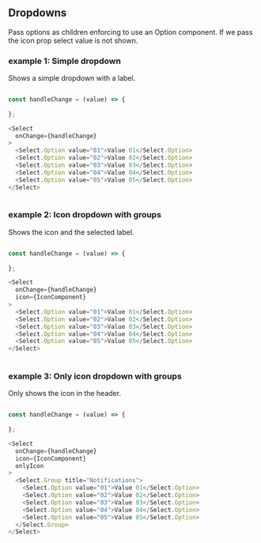 ## Dropdowns

Pass options as children enforcing to use an Option component. If we pass the icon prop select value is not shown.

### example 1: Simple dropdown

Shows a simple dropdown with a label.

```javascript

const handleChange = (value) => {
 
};

<Select
  onChange={handleChange}
>
  <Select.Option value="01">Value 01</Select.Option>
  <Select.Option value="02">Value 02</Select.Option>
  <Select.Option value="03">Value 03</Select.Option>
  <Select.Option value="04">Value 04</Select.Option>
  <Select.Option value="05">Value 05</Select.Option>
</Select>
  
```

### example 2: Icon dropdown with groups

Shows the icon and the selected label.

```javascript

const handleChange = (value) => {
 
};

<Select
  onChange={handleChange}
  icon={IconComponent}
>
  <Select.Option value="01">Value 01</Select.Option>
  <Select.Option value="02">Value 02</Select.Option>
  <Select.Option value="03">Value 03</Select.Option>
  <Select.Option value="04">Value 04</Select.Option>
  <Select.Option value="05">Value 05</Select.Option>
</Select>
  
```

### example 3: Only icon dropdown with groups

Only shows the icon in the header.

```javascript

const handleChange = (value) => {
 
};

<Select
  onChange={handleChange}
  icon={IconComponent}
  onlyIcon
>
  <Select.Group title="Notifications">
    <Select.Option value="01">Value 01</Select.Option>
    <Select.Option value="02">Value 02</Select.Option>
    <Select.Option value="03">Value 03</Select.Option>
    <Select.Option value="04">Value 04</Select.Option>
    <Select.Option value="05">Value 05</Select.Option>
  </Select.Group>
</Select>
```

